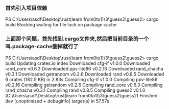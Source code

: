 ### 首先引入项目依赖

PS C:\Users\asdf\Desktop\rust(learn from0to1)\3\guess2\guess2> cargo build
    Blocking waiting for file lock on package cache

### 上面那个问题，首先找到.cargo文件夹,然后把当前目录的一个叫.package-cache删掉就行了

PS C:\Users\asdf\Desktop\rust(learn from0to1)\3\guess2\guess2> cargo build
    Updating crates.io index
  Downloaded cfg-if v1.0.0
  Downloaded rand_core v0.6.3
  Downloaded ppv-lite86 v0.2.16
  Downloaded rand_chacha v0.3.1
  Downloaded getrandom v0.2.6
  Downloaded rand v0.8.5
  Downloaded 6 crates (182.5 KB) in 2.83s
   Compiling cfg-if v1.0.0
   Compiling ppv-lite86 v0.2.16
   Compiling getrandom v0.2.6
   Compiling rand_core v0.6.3
   Compiling rand_chacha v0.3.1
   Compiling rand v0.8.5
   Compiling guess2 v0.1.0 (C:\Users\asdf\Desktop\rust(learn from0to1)\3\guess2\guess2)
    Finished dev [unoptimized + debuginfo] target(s) in 57.57s